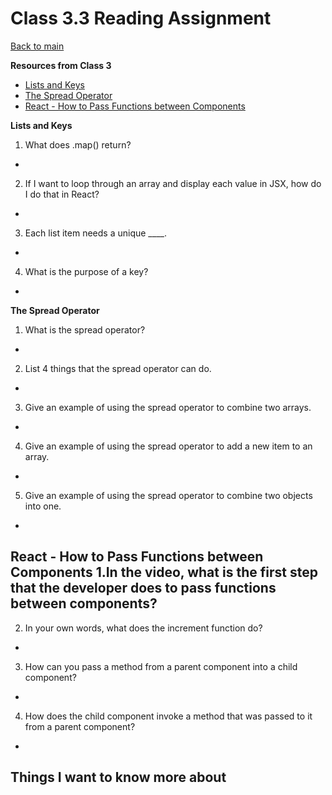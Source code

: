 # Class 3.3 Reading Assignment

[Back to main](https://michaeldulin.github.io/reading-notes)

**Resources from Class 3**
- [Lists and Keys](https://reactjs.org/docs/lists-and-keys.html)
- [The Spread Operator](https://medium.com/coding-at-dawn/how-to-use-the-spread-operator-in-javascript-b9e4a8b06fab)
- [React - How to Pass Functions between Components](https://www.youtube.com/watch?v=c05OL7XbwXU&ab_channel=SteveGriffith-Prof3ssorSt3v3)


**Lists and Keys**
1. What does .map() return?
  - 
2. If I want to loop through an array and display each value in JSX, how do I do that in React?
  - 
3. Each list item needs a unique ____.
  - 
4. What is the purpose of a key?
  - 
  
**The Spread Operator**
1. What is the spread operator?
 - 
2. List 4 things that the spread operator can do.
 - 
3. Give an example of using the spread operator to combine two arrays.
  - 
4. Give an example of using the spread operator to add a new item to an array.
  - 
5. Give an example of using the spread operator to combine two objects into one.
  - 
  
**React - How to Pass Functions between Components**
1.In the video, what is the first step that the developer does to pass functions between components?
  -
2. In your own words, what does the increment function do?
  - 
3. How can you pass a method from a parent component into a child component?
  - 
4. How does the child component invoke a method that was passed to it from a parent component?
  - 

## Things I want to know more about
